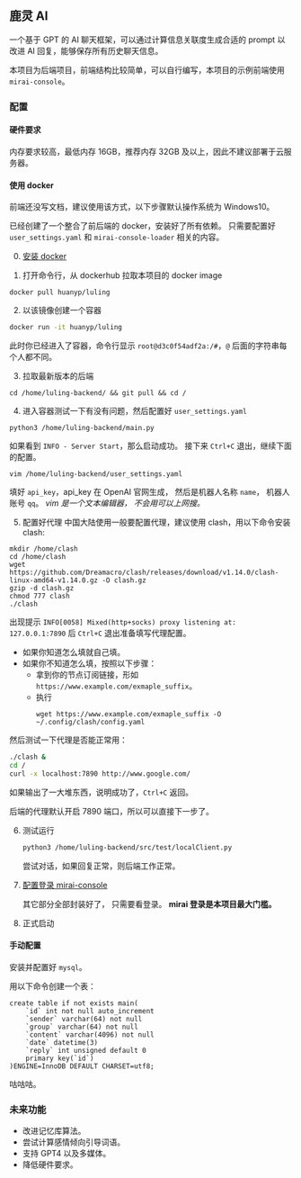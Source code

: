 ## 鹿灵 AI

一个基于 GPT 的 AI 聊天框架，可以通过计算信息关联度生成合适的 prompt 以改进 AI 回复，能够保存所有历史聊天信息。

本项目为后端项目，前端结构比较简单，可以自行编写，本项目的示例前端使用 `mirai-console`。

### 配置

#### 硬件要求
内存要求较高，最低内存 16GB，推荐内存 32GB 及以上，因此不建议部署于云服务器。
#### 使用 docker

前端还没写文档，建议使用该方式，以下步骤默认操作系统为 Windows10。

已经创建了一个整合了前后端的 docker，安装好了所有依赖。 只需要配置好 `user_settings.yaml` 和 `mirai-console-loader` 相关的内容。

0. [安装 docker](https://zhuanlan.zhihu.com/p/441965046)

1. 打开命令行，从 dockerhub 拉取本项目的 docker image

  ```shell
  docker pull huanyp/luling
  ```

2. 以该镜像创建一个容器

  ```sh
  docker run -it huanyp/luling
  ```

  此时你已经进入了容器，命令行显示 `root@d3c0f54adf2a:/#`，`@` 后面的字符串每个人都不同。

3. 拉取最新版本的后端

  ```
  cd /home/luling-backend/ && git pull && cd /
  ```

4. 进入容器测试一下有没有问题，然后配置好 `user_settings.yaml`

  ```
  python3 /home/luling-backend/main.py
  ```

  如果看到 `INFO - Server Start`，那么启动成功。
  接下来 `Ctrl+C` 退出，继续下面的配置。

  ```
  vim /home/luling-backend/user_settings.yaml
  ```

  填好 `api_key`，api_key 在 OpenAI 官网生成， 然后是机器人名称 `name`，  机器人账号 `qq`。
  *vim 是一个文本编辑器， 不会用可以上网搜。*

5. 配置好代理
  中国大陆使用一般要配置代理，建议使用 clash，用以下命令安装 clash: 

  ```shell
  mkdir /home/clash
  cd /home/clash
  wget https://github.com/Dreamacro/clash/releases/download/v1.14.0/clash-linux-amd64-v1.14.0.gz -O clash.gz
  gzip -d clash.gz
  chmod 777 clash
  ./clash
  ```

  出现提示 `INFO[0058] Mixed(http+socks) proxy listening at: 127.0.0.1:7890` 后 `Ctrl+C` 退出准备填写代理配置。

  - 如果你知道怎么填就自己填。
  - 如果你不知道怎么填，按照以下步骤：
    - 拿到你的节点订阅链接，形如 `https://www.example.com/exmaple_suffix`。
    - 执行 
      ```shell
      wget https://www.example.com/exmaple_suffix -O ~/.config/clash/config.yaml
      ```

  然后测试一下代理是否能正常用：

  ```sh
  ./clash &
  cd /
  curl -x localhost:7890 http://www.google.com/
  ```

  如果输出了一大堆东西，说明成功了，`Ctrl+C` 返回。

  后端的代理默认开启 7890 端口，所以可以直接下一步了。

6. 测试运行

   ```sh
   python3 /home/luling-backend/src/test/localClient.py
   ```

   尝试对话，如果回复正常，则后端工作正常。

7. [配置登录 mirai-console](https://mirai-docs.doomteam.fun/docs/noob)
   
   其它部分全部封装好了， 只需要看登录。 **mirai 登录是本项目最大门槛。**

8. 正式启动

#### 手动配置

安装并配置好 `mysql`。

用以下命令创建一个表：
```
create table if not exists main(
    `id` int not null auto_increment
    `sender` varchar(64) not null
    `group` varchar(64) not null
    `content` varchar(4096) not null
    `date` datetime(3)
    `reply` int unsigned default 0
    primary key(`id`)
)ENGINE=InnoDB DEFAULT CHARSET=utf8;
```

咕咕咕。

### 未来功能

- 改进记忆库算法。
- 尝试计算感情倾向引导词语。
- 支持 GPT4 以及多媒体。
- 降低硬件要求。

